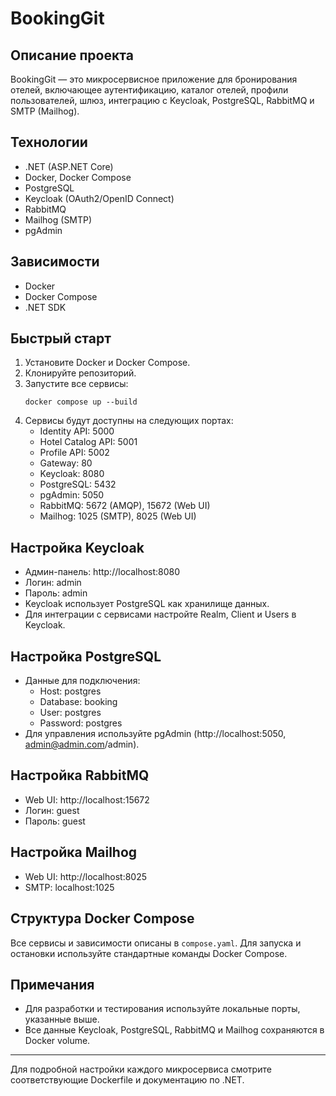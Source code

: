 ﻿# BookingGit

## Описание проекта
BookingGit — это микросервисное приложение для бронирования отелей, включающее аутентификацию, каталог отелей, профили пользователей, шлюз, интеграцию с Keycloak, PostgreSQL, RabbitMQ и SMTP (Mailhog).

## Технологии
- .NET (ASP.NET Core)
- Docker, Docker Compose
- PostgreSQL
- Keycloak (OAuth2/OpenID Connect)
- RabbitMQ
- Mailhog (SMTP)
- pgAdmin

## Зависимости
- Docker
- Docker Compose
- .NET SDK

## Быстрый старт
1. Установите Docker и Docker Compose.
2. Клонируйте репозиторий.
3. Запустите все сервисы:
   ```
   docker compose up --build
   ```
4. Сервисы будут доступны на следующих портах:
   - Identity API: 5000
   - Hotel Catalog API: 5001
   - Profile API: 5002
   - Gateway: 80
   - Keycloak: 8080
   - PostgreSQL: 5432
   - pgAdmin: 5050
   - RabbitMQ: 5672 (AMQP), 15672 (Web UI)
   - Mailhog: 1025 (SMTP), 8025 (Web UI)

## Настройка Keycloak
- Админ-панель: http://localhost:8080
- Логин: admin
- Пароль: admin
- Keycloak использует PostgreSQL как хранилище данных.
- Для интеграции с сервисами настройте Realm, Client и Users в Keycloak.

## Настройка PostgreSQL
- Данные для подключения:
  - Host: postgres
  - Database: booking
  - User: postgres
  - Password: postgres
- Для управления используйте pgAdmin (http://localhost:5050, admin@admin.com/admin).

## Настройка RabbitMQ
- Web UI: http://localhost:15672
- Логин: guest
- Пароль: guest

## Настройка Mailhog
- Web UI: http://localhost:8025
- SMTP: localhost:1025

## Структура Docker Compose
Все сервисы и зависимости описаны в `compose.yaml`. Для запуска и остановки используйте стандартные команды Docker Compose.

## Примечания
- Для разработки и тестирования используйте локальные порты, указанные выше.
- Все данные Keycloak, PostgreSQL, RabbitMQ и Mailhog сохраняются в Docker volume.

---
Для подробной настройки каждого микросервиса смотрите соответствующие Dockerfile и документацию по .NET.

